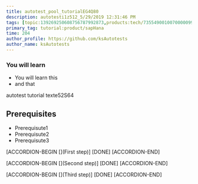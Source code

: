 ```yaml
---
title: autotest_pool_tutorialEG4Q80
description: autotesti1z512_5/29/2019 12:31:46 PM
tags: [topic:139269250608756787992873,products:tech/73554900100700000996,tutorial:experience/advanced]
primary_tag: tutorial:product/sapHana
time: 204
author_profile: https://github.com/ksAutotests
author_name: ksAutotests
---
```

### You will learn
- You will learn this
- and that

autotest tutorial texte52S64

## Prerequisites
- Prerequisute1
- Prerequisute2
- Prerequisute3

[ACCORDION-BEGIN [](First step)]
[DONE]
[ACCORDION-END]

[ACCORDION-BEGIN [](Second step)]
[DONE]
[ACCORDION-END]

[ACCORDION-BEGIN [](Third step)]
[DONE]
[ACCORDION-END]

